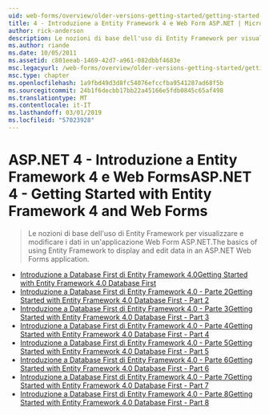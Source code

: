 ```yaml
---
uid: web-forms/overview/older-versions-getting-started/getting-started-with-ef/index
title: 4 - Introduzione a Entity Framework 4 e Web Form ASP.NET | Microsoft Docs
author: rick-anderson
description: Le nozioni di base dell'uso di Entity Framework per visualizzare e modificare i dati in un'applicazione Web Form ASP.NET.
ms.author: riande
ms.date: 10/05/2011
ms.assetid: c801eeab-1469-42d7-a961-082dbbf4683e
msc.legacyurl: /web-forms/overview/older-versions-getting-started/getting-started-with-ef
msc.type: chapter
ms.openlocfilehash: 1a9fbd49d3d8fc54076efccfba9541287ad68f5b
ms.sourcegitcommit: 24b1f6decbb17bb22a45166e5fdb0845c65af498
ms.translationtype: MT
ms.contentlocale: it-IT
ms.lasthandoff: 03/01/2019
ms.locfileid: "57023928"
---
```

<a name="aspnet-4---getting-started-with-entity-framework-4-and-web-forms"></a><span data-ttu-id="26dfb-103">ASP.NET 4 - Introduzione a Entity Framework 4 e Web Forms</span><span class="sxs-lookup"><span data-stu-id="26dfb-103">ASP.NET 4 - Getting Started with Entity Framework 4 and Web Forms</span></span>
====================
> <span data-ttu-id="26dfb-104">Le nozioni di base dell'uso di Entity Framework per visualizzare e modificare i dati in un'applicazione Web Form ASP.NET.</span><span class="sxs-lookup"><span data-stu-id="26dfb-104">The basics of using Entity Framework to display and edit data in an ASP.NET Web Forms application.</span></span>


- [<span data-ttu-id="26dfb-105">Introduzione a Database First di Entity Framework 4.0</span><span class="sxs-lookup"><span data-stu-id="26dfb-105">Getting Started with Entity Framework 4.0 Database First</span></span>](the-entity-framework-and-aspnet-getting-started-part-1.md)
- [<span data-ttu-id="26dfb-106">Introduzione a Database First di Entity Framework 4.0 - Parte 2</span><span class="sxs-lookup"><span data-stu-id="26dfb-106">Getting Started with Entity Framework 4.0 Database First - Part 2</span></span>](the-entity-framework-and-aspnet-getting-started-part-2.md)
- [<span data-ttu-id="26dfb-107">Introduzione a Database First di Entity Framework 4.0 - Parte 3</span><span class="sxs-lookup"><span data-stu-id="26dfb-107">Getting Started with Entity Framework 4.0 Database First - Part 3</span></span>](the-entity-framework-and-aspnet-getting-started-part-3.md)
- [<span data-ttu-id="26dfb-108">Introduzione a Database First di Entity Framework 4.0 - Parte 4</span><span class="sxs-lookup"><span data-stu-id="26dfb-108">Getting Started with Entity Framework 4.0 Database First - Part 4</span></span>](the-entity-framework-and-aspnet-getting-started-part-4.md)
- [<span data-ttu-id="26dfb-109">Introduzione a Database First di Entity Framework 4.0 - Parte 5</span><span class="sxs-lookup"><span data-stu-id="26dfb-109">Getting Started with Entity Framework 4.0 Database First - Part 5</span></span>](the-entity-framework-and-aspnet-getting-started-part-5.md)
- [<span data-ttu-id="26dfb-110">Introduzione a Database First di Entity Framework 4.0 - Parte 6</span><span class="sxs-lookup"><span data-stu-id="26dfb-110">Getting Started with Entity Framework 4.0 Database First - Part 6</span></span>](the-entity-framework-and-aspnet-getting-started-part-6.md)
- [<span data-ttu-id="26dfb-111">Introduzione a Database First di Entity Framework 4.0 - Parte 7</span><span class="sxs-lookup"><span data-stu-id="26dfb-111">Getting Started with Entity Framework 4.0 Database First - Part 7</span></span>](the-entity-framework-and-aspnet-getting-started-part-7.md)
- [<span data-ttu-id="26dfb-112">Introduzione a Database First di Entity Framework 4.0 - Parte 8</span><span class="sxs-lookup"><span data-stu-id="26dfb-112">Getting Started with Entity Framework 4.0 Database First - Part 8</span></span>](the-entity-framework-and-aspnet-getting-started-part-8.md)
